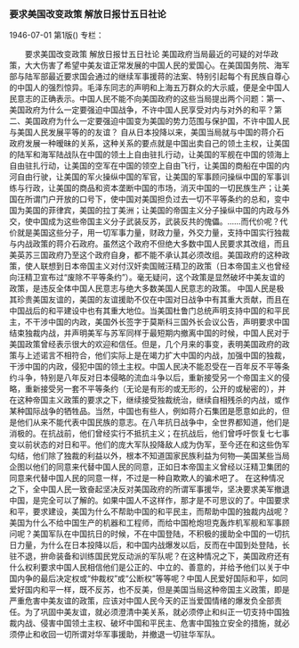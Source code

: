 ### 要求美国改变政策  解放日报廿五日社论

1946-07-01
第1版()
专栏：

　　要求美国改变政策
    解放日报廿五日社论
    美国政府当局最近的可疑的对华政策，大大伤害了希望中美友谊正常发展的中国人民的爱国心。在美国国务院、海军部与陆军部最近要求国会通过的继续军事援蒋的法案、特别引起每个有民族自尊心的中国人的强烈惊异。毛泽东同志的声明和上海五万群众的大示威，便是全中国人民意志的正确表示。中国人民不能不向美国政府的这些当局提出两个问题：第一、美国政府为什么一定要强迫中国战争，不许中国人民享受对内与对外的和平？第二、美国政府为什么一定要强迫中国变为美国的势力范围与保护国，不许中国人民与美国人民发展平等的的友谊？
    自从日本投降以来，美国当局就与中国的蒋介石政府发展一种暧昧的关系，这种关系的要点就是中国出卖自己的领土主权，让美国的陆军和海军陆战队在中国的领土上自由驻扎行动，让美国的军舰在中国的领海上自由驻扎行动，让美国的空军在中国的领空上自由飞行，让美国的商船在中国的内河自由行驶，让美国的军火操纵中国的军官，让美国的军事顾问操纵中国的军事训练与行政，让美国的商品和资本垄断中国的市场，消灭中国的一切民族生产；让美国在所谓门户开放的口号下，使中国对美国担负过去一切不平等条约的总和，变中国为美国的菲律宾，美国的拉丁美洲；让美国的帝国主义分子操纵中国的内政与外交，使中国成为这些帝国主义分子武装反苏，武装反共的傀儡。……而代价呢？代价就是美国这些分子，用一切军事力量，财政力量，外交力量，支持中国实行独裁与内战政策的蒋介石政府。虽然这个政府不但绝大多数中国人民要求其改组，而且美英苏三国政府乃至这个政府自身，都不能不承认其必须改组。美国政府的这种政策，使人联想到日本帝国主义对付汉奸卖国贼汪精卫的政策（日本帝国主义也曾经向汪精卫宣布过“废除不平等条约”）。毫无疑问，这个政策是显然破坏中美友谊的政策，是违反全体中国人民意志与绝大多数美国人民意志的政策。
    中国人民是极其珍贵美国友谊的，美国的友谊援助不仅在中国对日战争中有其重大贡献，而且在中国战后的和平建设中也有其重大地位。当美国杜鲁门总统声明支持中国的和平民主，不干涉中国的内政，美国外长签字于莫斯科三国外长会议公告，声明要求中国结束独裁内战，并声明美军与苏军同样于最短期内撤离中国的时候，中国人民对于美国政策曾经表示很大的欢迎和信任。但是，几个月来的事变，表明美国政府的政策与上述诺言不相符合，他们实际上是在竭力扩大中国的内战，加强中国的独裁，干涉中国的内政，侵犯中国的领土主权。中国人民决不能忍受在一百年反不平等条约斗争，特别是八年反对日本侵略的流血斗争以后，重新接受另一个帝国主义的侵略，重新接受另一套不平等条约（无论是有形的或无形的，公开的或秘密的），并在这种帝国主义政策的要求之下，继续接受独裁统治，继续自相残杀的内战，或作某种国际战争的牺牲品。当然，中国也有些人，例如蒋介石集团是愿意如此的，但是他们从来不能代表中国民族的意志。在八年抗日战争中，全世界都知道，他们是消极的。在抗战前，他们曾经实行不抵抗主义；在抗战后，他们曾呼吁恢复七七事变以前状态的对日和平。他们的庞大军队投降敌人成为伪军，至今还在和这些伪军勾结，他们除了独裁的利益以外，根本不知道国家民族利益为何物—美国某些当局企图以他们的同意来代替中国人民的同意，正如日本帝国主义曾经以汪精卫集团的同意来代替中国人民的同意一样，不过是一种自欺欺人的骗术吧了。
    在这种情况之下，全中国人民一致奋起坚决反对美国政府的所谓军事援华，坚决要求美军撤退中国，是完全可以了解的。如果中国人不这样作，那才是不可思议的了。中国要求和平，要求建设，美国为什么不帮助中国的和平民主，而帮助中国的独裁内战呢？美国为什么不给中国生产的机器和工程师，而给中国枪炮坦克轰炸机军舰和军事顾问呢？美国军队在中国抗日的时候，不在中国登陆，不积极的援助全中国的一切抗日力量，为什么在日本投降以后，和中国内战爆发以后，反而在中国到处登陆，长驻不退，拚命装备和训练国民党反动派的军队呢？在这种情况之下，美国政府还有什么权利要求中国人民相信他们是公正的、中立的、善意的，并给予他们以关于中国内争的最后决定权或“仲裁权”或“公断权”等等呢？中国人民爱好国际和平，如同爱好国内和平一样，既不反苏，也不反美，但是美国当局这种帝国主义政策，即是严重危害中美友谊的政策，应该对中国人民今天的正当爱国情绪的爆发负全部责任。为了巩固中美友谊，就必须澄清中美关系，就必须停止和纠正一切支持中国独裁内战、侵害中国领土主权、破坏中国和平民主、危害中国独立安全的措施，就必须停止和收回一切所谓对华军事援助，并撤退一切驻华军队。
